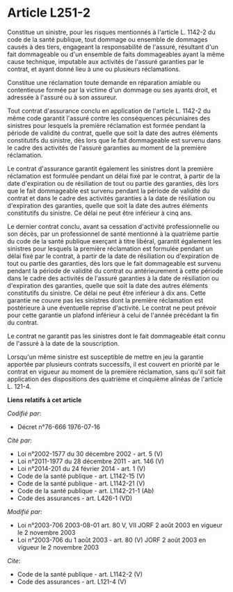 # Article L251-2

Constitue un sinistre, pour les risques mentionnés à l'article L. 1142-2 du code de la santé publique, tout dommage ou
ensemble de dommages causés à des tiers, engageant la responsabilité de l'assuré, résultant d'un fait dommageable ou d'un
ensemble de faits dommageables ayant la même cause technique, imputable aux activités de l'assuré garanties par le contrat,
et ayant donné lieu à une ou plusieurs réclamations. 

Constitue une réclamation toute demande en réparation amiable ou contentieuse formée par la victime d'un dommage ou ses
ayants droit, et adressée à l'assuré ou à son assureur. 

Tout contrat d'assurance conclu en application de l'article L. 1142-2 du même code garantit l'assuré contre les conséquences
pécuniaires des sinistres pour lesquels la première réclamation est formée pendant la période de validité du contrat, quelle
que soit la date des autres éléments constitutifs du sinistre, dès lors que le fait dommageable est survenu dans le cadre des
activités de l'assuré garanties au moment de la première réclamation. 

Le contrat d'assurance garantit également les sinistres dont la première réclamation est formulée pendant un délai fixé par
le contrat, à partir de la date d'expiration ou de résiliation de tout ou partie des garanties, dès lors que le fait
dommageable est survenu pendant la période de validité du contrat et dans le cadre des activités garanties à la date de
résiliation ou d'expiration des garanties, quelle que soit la date des autres éléments constitutifs du sinistre. Ce délai ne
peut être inférieur à cinq ans. 

Le dernier contrat conclu, avant sa cessation d'activité professionnelle ou son décès, par un professionnel de santé
mentionné à la quatrième partie du code de la santé publique exerçant à titre libéral, garantit également les sinistres pour
lesquels la première réclamation est formulée pendant un délai fixé par le contrat, à partir de la date de résiliation ou
d'expiration de tout ou partie des garanties, dès lors que le fait dommageable est survenu pendant la période de validité du
contrat ou antérieurement à cette période dans le cadre des activités de l'assuré garanties à la date de résiliation ou
d'expiration des garanties, quelle que soit la date des autres éléments constitutifs du sinistre. Ce délai ne peut être
inférieur à dix ans. Cette garantie ne couvre pas les sinistres dont la première réclamation est postérieure à une éventuelle
reprise d'activité. Le contrat ne peut prévoir pour cette garantie un plafond inférieur à celui de l'année précédant la fin
du contrat. 

Le contrat ne garantit pas les sinistres dont le fait dommageable était connu de l'assuré à la date de la souscription. 

Lorsqu'un même sinistre est susceptible de mettre en jeu la garantie apportée par plusieurs contrats successifs, il est
couvert en priorité par le contrat en vigueur au moment de la première réclamation, sans qu'il soit fait application des
dispositions des quatrième et cinquième alinéas de l'article L. 121-4.

**Liens relatifs à cet article**

_Codifié par_:

  - Décret n°76-666 1976-07-16

_Cité par_:

  - Loi n°2002-1577 du 30 décembre 2002 - art. 5 (V)
  - Loi n°2011-1977 du 28 décembre 2011 - art. 146 (V)
  - Loi n°2014-201 du 24 février 2014 - art. 1 (V)
  - Code de la santé publique - art. L1142-15 (V)
  - Code de la santé publique - art. L1142-21 (V)
  - Code de la santé publique - art. L1142-21-1 (Ab)
  - Code des assurances - art. L426-1 (VD)

_Modifié par_:

  - Loi n°2003-706 2003-08-01 art. 80 V, VII JORF 2 août 2003 en vigueur le 2 novembre 2003
  - Loi n°2003-706 du 1 août 2003 - art. 80 (V) JORF 2 août 2003 en vigueur le 2 novembre 2003

_Cite_:

  - Code de la santé publique - art. L1142-2 (V)
  - Code des assurances - art. L121-4 (V)
